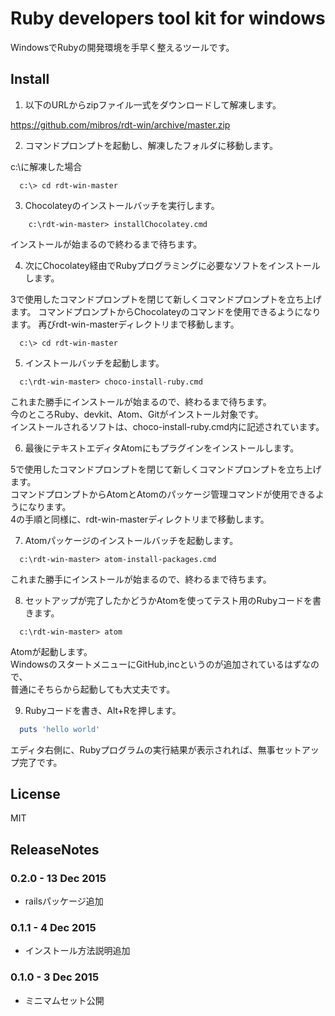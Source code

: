 Ruby developers tool kit for windows
================

WindowsでRubyの開発環境を手早く整えるツールです。

Install
--------

1. 以下のURLからzipファイル一式をダウンロードして解凍します。

  https://github.com/mibros/rdt-win/archive/master.zip

2. コマンドプロンプトを起動し、解凍したフォルダに移動します。

  c:\に解凍した場合

  ``` batch
    c:\> cd rdt-win-master
  ```

3. Chocolateyのインストールバッチを実行します。

  ``` batch
      c:\rdt-win-master> installChocolatey.cmd
  ```
  インストールが始まるので終わるまで待ちます。

4. 次にChocolatey経由でRubyプログラミングに必要なソフトをインストールします。

  3で使用したコマンドプロンプトを閉じて新しくコマンドプロンプトを立ち上げます。
  コマンドプロンプトからChocolateyのコマンドを使用できるようになります。
  再びrdt-win-masterディレクトリまで移動します。

  ``` batch
    c:\> cd rdt-win-master
  ```
5. インストールバッチを起動します。

  ``` batch
    c:\rdt-win-master> choco-install-ruby.cmd
  ```

  これまた勝手にインストールが始まるので、終わるまで待ちます。<br>
  今のところRuby、devkit、Atom、Gitがインストール対象です。<br>
  インストールされるソフトは、choco-install-ruby.cmd内に記述されています。

6. 最後にテキストエディタAtomにもプラグインをインストールします。

  5で使用したコマンドプロンプトを閉じて新しくコマンドプロンプトを立ち上げます。<br>
  コマンドプロンプトからAtomとAtomのパッケージ管理コマンドが使用できるようになります。<br>
  4の手順と同様に、rdt-win-masterディレクトリまで移動します。

7. Atomパッケージのインストールバッチを起動します。  

  ``` batch
    c:\rdt-win-master> atom-install-packages.cmd
  ```

  これまた勝手にインストールが始まるので、終わるまで待ちます。

8. セットアップが完了したかどうかAtomを使ってテスト用のRubyコードを書きます。

  ``` batch
    c:\rdt-win-master> atom
  ```
  Atomが起動します。<br>
  WindowsのスタートメニューにGitHub,incというのが追加されているはずなので、<br>
  普通にそちらから起動しても大丈夫です。

9. Rubyコードを書き、Alt+Rを押します。

  ``` ruby
    puts 'hello world'
  ```
  エディタ右側に、Rubyプログラムの実行結果が表示されれば、無事セットアップ完了です。

License
--------

  MIT

ReleaseNotes
--------

### 0.2.0 - 13 Dec 2015
- railsパッケージ追加

### 0.1.1 - 4 Dec 2015
- インストール方法説明追加

### 0.1.0 - 3 Dec 2015
- ミニマムセット公開
